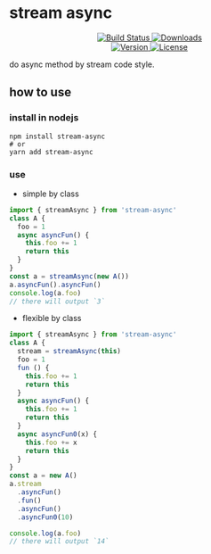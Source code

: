 # stream async

<p align="center">
  <a href="https://github.com/NWYLZW/stream-async/actions/runs/524142045">
    <img src="https://github.com/NWYLZW/stream-async/workflows/publish%20to%20npm/badge.svg?sanitize=true" alt="Build Status">
  </a>
  <a href="https://npmcharts.com/compare/stream-async?minimal=true">
    <img src="https://img.shields.io/npm/dm/stream-async.svg?sanitize=true" alt="Downloads">
  </a>
  <br>
  <a href="https://www.npmjs.com/package/stream-async">
    <img src="https://img.shields.io/npm/v/stream-async.svg?sanitize=true" alt="Version">
  </a>
  <a href="https://www.npmjs.com/package/stream-async">
    <img src="https://img.shields.io/npm/l/stream-async.svg?sanitize=true" alt="License">
  </a>
</p>

do async method by stream code style.

## how to use

### install in nodejs

```shell
npm install stream-async
# or
yarn add stream-async
```

### use

* simple by class

```js
import { streamAsync } from 'stream-async'
class A {
  foo = 1
  async asyncFun() {
    this.foo += 1
    return this
  }
}
const a = streamAsync(new A())
a.asyncFun().asyncFun()
console.log(a.foo)
// there will output `3`
```

* flexible by class

```js
import { streamAsync } from 'stream-async'
class A {
  stream = streamAsync(this)
  foo = 1
  fun () {
    this.foo += 1
    return this
  }
  async asyncFun() {
    this.foo += 1
    return this
  }
  async asyncFun0(x) {
    this.foo += x
    return this
  }
}
const a = new A()
a.stream
  .asyncFun()
  .fun()
  .asyncFun()
  .asyncFun0(10)

console.log(a.foo)
// there will output `14`
```
